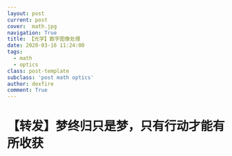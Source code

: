 ```yaml
---
layout: post
current: post
cover:  math.jpg
navigation: True
title: 【光学】数字图像处理
date: 2020-03-16 11:24:00
tags:
  - math
  - optics
class: post-template
subclass: 'post math optics'
author: dexfire
comment: True
---
```


# 【转发】梦终归只是梦，只有行动才能有所收获
